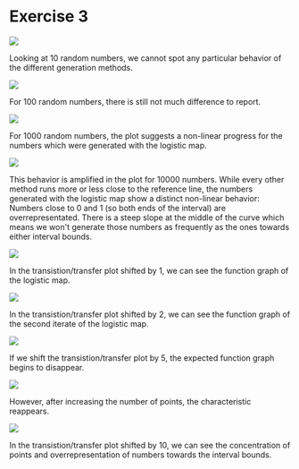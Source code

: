 # Exercise 3

![](sheet3_plot_n=10.png)

Looking at 10 random numbers, we cannot spot any particular
behavior of the different generation methods.

![](sheet3_plot_n=100.png)

For 100 random numbers, there is still not much difference
to report.

![](sheet3_plot_n=1000.png)

For 1000 random numbers, the plot suggests a non-linear progress
for the numbers which were generated with the logistic map.

![](sheet3_plot_n=10000.png)

This behavior is amplified in the plot for 10000 numbers. While
every other method runs more or less close to the reference line,
the numbers generated with the logistic map show a distinct non-linear
behavior: Numbers close to 0 and 1 (so both ends of the interval) are
overrepresentated. There is a steep slope at the middle of the curve
which means we won't generate those numbers as frequently as the ones
towards either interval bounds.

![](sheet3_trans_n=10000_shift=1.png)

In the transistion/transfer plot shifted by 1, we can see the function
graph of the logistic map.

![](sheet3_trans_n=10000_shift=2.png)

In the transistion/transfer plot shifted by 2, we can see the function
graph of the second iterate of the logistic map.

![](sheet3_trans_n=1000_shift=5.png)

If we shift the transistion/transfer plot by 5, the expected function
graph begins to disappear.

![](sheet3_trans_n=10000_shift=5.png)

However, after increasing the number of points, the characteristic
reappears.

![](sheet3_trans_n=10000_shift=10.png)

In the transistion/transfer plot shifted by 10, we can see the
concentration of points and overrepresentation of numbers towards
the interval bounds.

